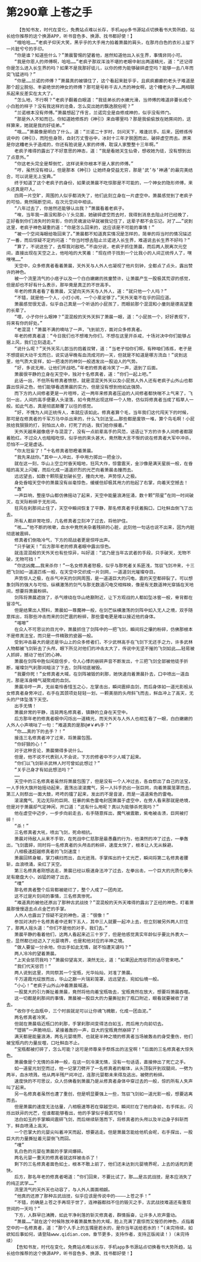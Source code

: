 # 第290章 上苍之手
        【告知书友，时代在变化，免费站点难以长存，手机app多书源站点切换看书大势所趋，站长给你推荐的这个换源APP，听书音色多、换源、找书都好使！】
       “哦哈哈……”老疯子仰天大笑，黑乎乎的大手用力拍着萧晨的肩头，在那月白色的衣衫上留下一片脏兮兮的手印。
       “你是谁？知道些什么？”萧晨警惕的望着他，居然知道他出入长生界，事情非同小可。
       “我是你恩人的师傅啊，哈哈……”老疯子那双浑浊不堪的老眼中射出两道精光，道：“还记得你是怎么进入长生界的吗？如果不是我那好徒儿，以你的修为能够破碎虚空吗？能够一去八年而突飞猛进吗？”
       “你是……兰诺的师傅？”萧晨真的被镇住了，这个看起来脏乎乎，且疯疯癫癫的老头子难道是那个超尘脱俗、丰姿绝世的神女的师傅？那可是号称千古人杰的神女啊，这个糟老头子……两相联系起来反差实在太大了。
       “怎么地，不行啊？”老疯子翻着白眼道：“我徒弟长的水嫩光滑，当师傅的难道非要长成个小白脸的样子？没有我这样的沧桑，怎么突出她的飘逸脱俗呢？”
       “兰诺根本没有师傅。”萧晨想起了传言，兰诺完全是自修成神的，似乎没有师门。
       “那是外人不知而已。你知道她修炼的《神引》来自哪里吗？那是我偷偷放在她房间的，这样算来，她就是我的好徒弟。”
       “哦……”萧晨像是明白了什么，道：“兰诺二十岁时，剑问天下，难逢抗手。后来，因修炼传说中的《神引》，而险些身殒，自封万丈雪谷中，冰封十三年才脱困而出，破碎虚空而去。原来是你这糟老头子造成的，你还有脸说是人家的师傅，耽误人家整整十三年啊。”
       老疯子难得的露出了不好意思的神态，道：“我是看她天生仙骨，想收她为徒，没有想到出了点意外。”
       “你这老头完全是帮倒忙，这样说来你根本不是人家的师傅。”
       “哼，虽然没有相认，但是那本《神引》让她终身受益无穷，那是‘武’与‘神通’的最完美结合，可以说是无上宝典。”
       终于知道了这个老疯子的身份，如果说萧晨不吃惊那是不可能的，一个神女的隐形师傅，来头还真是吓人。
       四周一片空旷，周围的人似乎都消失了，他们此刻立身在一片虚空中。萧晨感觉到了老疯子的可怕，竟然隔断空间，在次元空间中相谈。
       “八年过去了，你居然还能够认出我？”萧晨看着老疯子。
       “唉，当年我一直没和那小丫头见面，她破碎虚空而去时，我得到消息去阻止时已经晚了，正好看到你们消失时的背影，你的灵魂波动早就被我记住了，这辈子都不会忘记。对了……”说到这里，老疯子神色凝重的道：“你是怎么回来的，这应该是不可能的事情！”
       “被一个空间海眼给吸回来了。”萧晨都不知道真实情况是怎样的，简单的将当时的情况描述了一番，而后惊疑不定的问道：“你当时想去阻止兰诺进入长生界，难道说去长生界不好吗？”
       “算了，不说这些了，去帮我对敌吧。”不由分说，老疯子抓住萧晨，而后两人脱离次元空间，直接出现在天空之上，他哈哈的大笑着：“现在终于找到一个比我小的人间正统传人了，嘿嘿嘿……”
       天空中，众多修真者看着萧晨，天外天与人外人也凝视了他片刻钟，全都点了点头，露出赞许的神色。
       被一个流里流气的小痞子以及一个白白嫩嫩的孩童赞许，让萧晨产生一股极其荒谬的感觉，但是却也不好有什么表示，那毕竟是真正的不世高手。
       年老的修真者看了看萧晨，又望向天外天与人外人，道：“就只他一个人吗？”
       “不错，就是他一个人，小打小闹，一个小辈足够了。”天外天毫不在乎的回应道。
       萧晨感觉很无语，似乎自己真是一个听话的小屁孩了，而眼前那个混混和小童则是德高望重的长辈了。
       “喂，小子你什么眼神？”混混般的天外天斜了萧晨一眼，道：“小屁孩一个，好好表现下，将来有你的好处。”
       “老混混！”萧晨不满的嘀咕了一声，飞到前方，面对众多修真者。
       年老的修真者道：“今日我们也不想难为你们，不想在这里开杀戒，十场对决中你们能够占据上风，我们立刻退走。”
       “说什么呢？”天外天吊儿郎当的抱着双臂，道：“当老子怕你们啊，有种咱们练练，老子是不想提前大动干戈而已，说实话早晚有血流成河的一天，但就是不知道是哪方流血！”说到这里，他气质大变样，如一把凌厉的神剑一般透发出一股迫人的气势。
       “好，多说无用，让他们开战吧。”年老的修真者冷笑了一声，退到了后面。
       萧晨很平静的立身在天空中，独对十名修真者，道：“你们一起上吧。”
       此话一出，不但所有修真者愤怒，就是混混天外天以及小屁孩人外人还有老疯子山外山也都露出惊异之色，他们能够看透萧晨的实力，但是没有想到他如此强势。
       而下方的人间修者更是一片喧哗，近一两年来修真者压迫的人间修者都快喘不上气来了，飞剑一出，人间的高手便要人头滚落，如今竟然出现这样一个人物，仿似将修真者当成了稻草人一般。如此气态，真是彻底颠覆了以往的感觉。
       “好，不愧为人间正统传人，本就应该如此。修真者算个毛，当年我们这代闯天下的时候，那可是在修真者的千军万马中杀出来的，什么飞剑法宝……那些都是废铁一堆，算个鸟毛啊！小屁孩给我狠狠的打，别怕出人命，打死了的话，我们给你接着。”
       天外天越来越像痞子与混混了，没有一点前辈高手的风范，话语让下方的许多人间修者都跟着脸红。不过众人也暗暗吃惊，似乎他的来头甚大，竟然敢大言不惭的说在修真者大军中冲杀，恐怕不一定是虚话。
       “你太狂妄了！”十名修真者怒瞪着萧晨。
       “我先来战你。”其中一人冲出，手中用力掷出一把金沙。
       就在这一刻，华山上空立时昏天暗地，狂风大作，惊雷震天，金沙像是满天星辰一般，在昏暗的高天上闪耀，而后化成一道道炽烈的光芒向着萧晨击撞而去。
       远远望去，如数十颗陨星划破长空，撞向大地，声势惊人之极。
       身处昏暗天空中的萧晨没有丝毫惊色，缓缓但却极其用力的抬起了右掌，向着天空撼去！
       “轰”
       一声巨响，整座华山都仿佛摇动了起来，天空中能量浪涛狂涌，数十颗“陨星”在同一时间破灭，在天际粉碎于无形间。
       狂风在刹那间止住了，天空中瞬间恢复了平静，那名修真者手抚着胸口，口吐鲜血倒飞了出去。
       所有人都非常吃惊，几名修真者立刻冲了过去，将他护住。
       “咳……”他不断的咳嗽，血水中竟然夹杂着残碎的心脏，此刻他一句话也说不出来，因为内脏彻底被震碎。
       修真者们倒吸冷气，下方的观战者更是惊呼出声。
       “只手破天！”后方那年老的修真者眼中露出惊色。
       就连混混般的天外天也有些惊异，叫好道：“这乃是当年古武者的手段，只手破天，无物不破，无物可挡！”
       “你这凶魔……我来杀你！”一名女修真者怒极，似乎与那死者关系匪浅，驾驭飞剑冲来，十三把飞剑如一道道匹练一般，在天空中交织成一片剑网，一道道剑光璀璨夺目。
       声势惊人之极，在杀气冲天的剑网周围，是一道道巨大的闪电，震的天空都碎裂了。可以想象剑阵的强大与可怕，纵横激荡的剑气与那无数道闪电交相辉映，像是有无数道神光穿插在天地间，想要将萧晨粉碎。
       剑阵将萧晨遮拢了，杀气缭绕在华山绝巅附近，让下方观战的人都如坠冰窖一般，脊背都在冒凉气。
       但是结果出人预料，萧晨如一尊魔神一般，在剑芒纵横激荡的剑阵中如入无人之境，双手随意挥出，将那些冲击而来的剑芒震的粉碎，那些雷电更是难以接近他的身体。
       “喀嚓”
       在众人不可思议的目光中，萧晨抓住了剑阵中的一把飞剑，瞬间将之攥的粉碎，仿佛那根本不是修真法宝，而只是一件精致的瓷器一般。
       受到冲击最大的是还是华山上的众多修者们，不少武林高手在飞剑下无还手之力，许多武林人物都被飞剑斩去了头颅，眼下所见对他们的冲击太大了，传说中无坚不摧的飞剑如此……轻易被人抓碎，撼动了他们的心神。
       萧晨在剑阵中胜似闲庭信步，令人心悸的崩碎声音不断发出，十三把飞剑全部被他徒手折断，璀璨剑气刹那间暗淡了下去，剑阵彻底被毁。
       “我要你死！”女修真者大喊，在剑阵被毁的刹那，她快速向着萧晨扑去，口中喷出一道血光，那是浑身精气凝聚成的血剑。
       萧晨冷哼一声，无丝毫怜香惜玉之心，左掌击出，瞬间震碎血剑，而后身体如一道光影般从女修真者身旁冲过，右手在其颈项处轻轻一划，一颗美丽的头颅斜飞而去，鲜血冲上了高天，无头的尸体坠落下天空。
       出手无情！
       萧晨非常的平静，连毙两名修真者，镇静的立身在天空中。
       后方那年老的修真者眼中闪烁出一道精光，而天外天与人外人也相互看了一眼，白白嫩嫩的人外人小声嘀咕了一句：“难道真的是那@#￥#%手？”
       “你……真的下的去手？！”
       接连三名修真者冲了过来，将萧晨包围。
       “你好狠的心！”
       对于这种言论，萧晨懒得多说什么。
       但是，他不说不代表别人不会说，下方的修者中不少人喊了起来。
       “你们以飞剑斩杀武林人时可曾如此想过？”
       “关乎己身才有如此想法吗？”
       ……
       天空中的三名修真者虽然将萧晨包围了，但是没有一个人冲过去，各自祭出了自己的法宝，一人手持大旗开始摇动起来，震荡出滚滚魔气，另一人抖手扔出一张巨网，向着萧晨笼罩而去，第三人则祭出一面大鼓，咚咚的擂了起来，发出的不是音波，而是一道道紫色的雷电。
       滚滚魔气、无边无际的巨网、狂暴的紫色雷电封困萧晨于虚空中，在旁人看来那就是绝境，但是对于萧晨却气定神闲，开口道：“这有什么用呢？真以为能够杀死我吗？”
       他在虚空中迈步，一步步向前走去，右手随意挥出，魔气被震散，紫电被击溃，巨网被打碎！
       “杀！”
       三名修真者大吼，喷出飞剑，死命相抗。
       萧晨对待敌人从来不手软，在死战中仁慈那是最愚蠢的行为，他漠然的冲了过去，一拳轰出，飞剑震碎，同时将一名修真者的头颅击的粉碎，速度太快了，根本让人无从躲避。
       八相极速超越修真者的飞剑速度！
       萧晨回转身躯，掌刀横扫而出，血光迸溅，手掌挥出的十丈光芒，瞬间将第二名修真者腰斩，血浪喷涌，染红了天空。
       第三名修真者刚想逃走，萧晨已经以极速身法冲了过去，左拳出击，一个巨大的光质化拳头足有磨盘大小，凶猛的砸了出去。
       “噗”
       那名修真者整个后背都被砸烂了，整个人成了一团肉泥。
       这不过是片刻间的事情，三名修真惨死。
       “难道真的被他还原出了那种古武战技？”混混般的天外天难得的露出了正经的神色，盯着萧晨那慢慢退去点点金芒的手掌。
       人外人也露出了惊疑不定的神色，道：“很像！”
       参加对决的十名修真者中还剩下五人，其中三人就要一起冲上去，但立刻被另外两人拦住了，那两人摇头道：“你们不是他的对手，我们去。”
       萧晨平静的看着他们，这两人看起来近三十岁了，但是他感觉真实年龄似乎要比外表大一些，显然都已经迈入了元婴境界，也是和他对应的半神之境。
       “做人要留一分余地，你出手如此无情，就不怕遭天谴吗？”
       两人冷冷的望着萧晨。
       “上天会惩罚我吗？”萧晨仰望高天，漠然无比，道：“如果因此而惩罚的话尽管来吧。”
       “我们代天惩罚！”
       两人说到这里，共同祭其一个宝瓶，光华灿灿，对准了萧晨。
       千万道霞光绽放而出，华山之巅一片瑞彩笼罩，远远望去，宛如仙境一般。
       “小心！”老疯子山外山冲着萧晨喊道。
       一股莫大的引力撕扯着萧晨，竟然将他向着宝瓶吸去，宝瓶竟然在放大，想要将萧晨吞噬。
       这一切都是刹那间的事情，萧晨被一股巨大的力量撕扯到了瓶口附近，眼看就要被收了进去。
       “收你于化血瓶中，三个时辰就足可以让你魂飞魄散，化成一团血泥。”
       两名修真者冷笑。
       但就在萧晨临近瓶口的刹那，手掌刹那间变得洁白如玉，而后用力向前切去。
       “铿锵”一声脆响后，紧接着轰的一声，巨大的宝瓶竟然崩碎了！
       满天都是能量浪涛，两名元婴境界、也就是半神之境的修真者当场被轰击的身受重伤，他们被宝瓶内的力量反噬，口吐鲜血不止。
       “宝瓶都被打碎了，怎么可能？这可是师尊亲手祭炼出的法宝啊！”后面的三名修真者大惊失色。
       萧晨像是个无情的杀神一般，在这一刻冷漠无情，没有一句话语，直接伸出了死亡之手。
       如一道星光划空而过，他一记掌刀劈开了一名修真者的躯体，从头顶裂开到双腿间，一劈为两半，血水喷溅，他从两半残尸间冲过，连那元婴都未来得及逃出，被劈的粉碎。
       速度快的不可思议，众人仿佛看到萧晨乃是从修真者身体中穿过去的一般，惊的所有人失声叫了起来。
       另一名修真者虽然也遭了重创，但是明显要强上一些，驾驭飞剑如一道光影一般，想要逃离而去。
       但是萧晨的速度无法估量，八相极速等若在穿越空间，瞬间拦在了他的身前，右手挥出，闪烁出妖异的光芒，任谁都能够看出，他的手掌似乎极其可怕！
       洁白如玉的手掌瞬间震碎飞剑，而后继续斩落而下，将修真者的头颅以及半边身子斜斩而下，鲜血喷涌上高天。
       一个巴掌大的元婴尖叫着冲天而起，想要逃走。但是萧晨怎能给他机会呢，右手探出，一股巨大的力量撕扯着元婴倒飞而回。
       “噗”
       乳白色的元婴在萧晨的手掌间爆碎。
       两名元婴一重天的修真者就这样被击杀了！
       剩下的三名修真者面色如土，根本不敢上前了，他们还未达到元婴境界呢，上去的话死的更快。
       后方，那名年老的修真者喝道：“你们回来，不要比试了。那……是古武战技，是本应消失了的纯正武学……”
       流里流气的天外天也动容了，与人外人面面相觑。
       “他真的还原了那种古武战技，似乎应该是传说中的————上苍之手！”
       “不错，的确是上苍之手再现于世了，连神器都挡不住的毁灭之手，古武战技难道还有重现世间的一天吗？”
       下方，人群早已沸腾，如此干净利落的斩灭修真者，群情振奋，让许多人欢声雷动。
       “萧晨……”就在这个时候陈放冲着萧晨焦急的大喊，脸上充满了震惊而又惶恐的神色，点指着空中的一名修真者，道：“那个人手上的玉镯是若水的，是你当年送给若水的！”(未完待续，如欲知后事如何，请登陆www.qidian.com，章节更多，支持作者，支持正版阅读！)（未完待续）
       【告知书友，时代在变化，免费站点难以长存，手机app多书源站点切换看书大势所趋，站长给你推荐的这个换源APP，听书音色多、换源、找书都好使！】